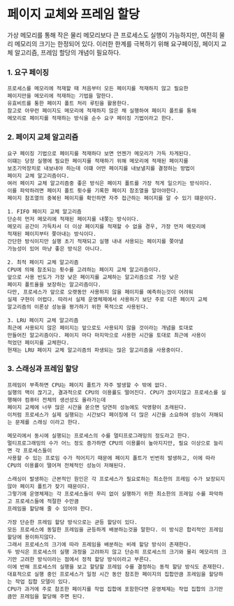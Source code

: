 # 페이지 교체와 프레임 할당
가상 메모리를 통해 작은 물리 메모리보다 큰 프로세스도 실행이 가능하지만,
여전히 물리 메모리의 크기는 한정되어 있다.
이러한 한계를 극복하기 위해 요구페이징, 페이지 교체 알고리즘, 프레임 할당의 개념이 필요하다.

### 1. 요구 페이징
    프로세스를 메모리에 적재할 때 처음부터 모든 페이지를 적재하지 않고 필요한
    페이지만을 메모리에 적재하는 기법을 말한다.
    유효비트를 통한 페이지 폴트 처리 루틴을 활용한다.
    참고로 아무런 페이지도 메모리에 적재하지 않은 채 실행하여 페이지 폴트를 통해
    메모리로 페이지를 적재하는 방식을 순수 요구 페이징 기법이라고 한다.

### 2. 페이지 교체 알고리즘
    요구 페이징 기법으로 페이지를 적재하다 보면 언젠가 메모리가 가득 차게된다.
    이떄는 당장 실행에 필요한 페이지를 적재하기 위해 메모리에 적재된 페이지를
    보조기억장치로 내보내야 하는데 이떄 어떤 페이지를 내보낼지를 결정하는 방법이
    페이지 교체 알고리즘이다.
    여러 페이지 교체 알고리즘중 좋은 방식은 페이지 폴트를 가장 적게 일으키는 방식이다.
    이를 파악하려면 페이지 폴트 횟수를 기록한 페이지 참조열을 알아야한다.
    페이지 참조열의 중복된 페이지를 확인하면 자주 접근하는 페이지를 알 수 있기 떄문이다.

    1. FIFO 페이지 교체 알고리즘
    단순히 먼저 메모리에 적재된 페이지를 내쫒는 방식이다.
    메모리 공간이 가득차서 더 이상 페이지를 적재할 수 없을 경우, 가장 먼저 메모리에
    적재된 페이지부터 쫒아내는 방식이다.
    간단한 방식이지만 실행 초기 적재되고 실행 내내 사용되는 페이지를 쫒아낼
    가능성이 있어 마냥 좋은 방식은 아니다.

    2. 최적 페이지 교체 알고리즘
    CPU에 의해 참조되는 횟수를 고려하는 페이지 교체 알고리즘이다.
    앞으로 사용 빈도가 가장 낮은 페이지를 교체하는 알고리즘으로 가장 낮은
    페이지 폴트율을 보장하는 알고리즘이다.
    다만, 프로세스가 앞으로 오랫동안 사용하지 않을 페이지를 예측하는것이 어려워
    실제 구현이 어렵다. 따라서 실제 운영체제에서 사용하기 보단 주로 다른 페이지 교체
    알고리즘의 이론상 성능을 평가하기 위한 목적으로 사용된다.

    3. LRU 페이지 교체 알고리즘
    최근에 사용되지 않은 페이지는 앞으로도 사용되지 않을 것이라는 개념을 토대로
    만들어진 알고리즘이다. 페이지 마다 마지막으로 사용한 시간을 토대로 최근에 사용이
    적었던 페이지를 교체한다.
    현재는 LRU 페이지 교체 알고리즘의 파생되는 많은 알고리즘을 사용중이다.

### 3. 스래싱과 프레임 할당
    프레임이 부족하면 CPU는 페이지 폴트가 자주 발생할 수 밖에 없다.
    실행의 맥이 끊기고, 결과적으로 CPU의 이용률도 떨어진다. CPU가 끊이지않고 프로세스를 실행해야 컴퓨터 전체의 생선성도 올라가는데
    페이지 교체에 너무 많은 시간을 쏟으면 당연히 성능에도 악영향이 초래된다.
    이처럼 프로세스가 실제 실행되는 시간보다 페이징에 더 많은 시간을 소요하여 성능이 저해되는 문제를 스래싱 이라고 한다.

    메모리에서 동시에 실행되는 프로세스의 수를 멀티프로그래밍의 정도라고 한다.
    멀티프로그래밍의 수가 어느 정도 증가하면 CPU의 이용률이 높아지지만, 필요 이상으로 늘리면 각 프로세스들이
    사용할 수 있는 프로임 수가 적어지기 때문에 페이지 폴트가 빈번히 발생하고, 이에 따라 CPU의 이용률이 떨어져 전체적인 성능이 저해된다.

    스래싱이 발생하는 근본적인 원인은 각 프로세스가 필요로하는 최소한의 프레임 수가 보장되지 않아 페이지 폴트가 잦기 때문이다.
    그렇기에 운영체제는 각 프로세스들이 무리 없이 실행하기 위한 최소한의 프레임 수를 파악하고 프로세스들에 적절한 수만큼
    프레임을 할당해 줄 수 있어야 한다.

    가장 단순한 프레임 할당 방식으로는 균등 할당이 있다.
    모든 프로세스에 동일한 프레임을 균등하게 배분하는것을 말한다. 이 방식은 합리적인 프레임 할당에 용이하지않다.
    그래서 프로세스의 크기에 따라 프레임을 배분하는 비례 할당 방식이 존재한다.
    두 방식은 프로세스의 실행 과정을 고려하지 않고 단순히 프로세스의 크기와 물리 메모리의 크기만 고려한 방식이라는 점에서 정적 할당 방식이라고 부른다.
    이에 반해 프로세스의 실행을 보고 할당할 프레임 수를 결정하는 동적 할당 방식도 존재한다.
    대표적으로 실행 중인 프로세스가 일정 시간 동안 참조한 페이지의 집합만큼 프레임을 할당하는 작업 집합 모델이 있다.
    CPU가 과거에 주로 참조한 페이지를 작업 집합에 포함한다면 운영체제는 작업 집합의 크기만큼만 프레임을 할당해 주면 된다.